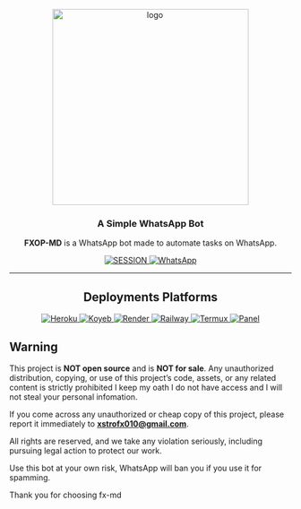 <p align="center">
    <img src="https://github.com/user-attachments/assets/1952f21e-2152-4097-b8c2-9d06bed8aa8c" alt="logo" width="350"/>
</p>

<h3 align="center">A Simple WhatsApp Bot</h3>

<p align="center">
    <strong>FXOP-MD</strong> is a WhatsApp bot made to automate tasks on WhatsApp.
</p>

<p align="center">
    <a href='https://rocky-fjord-18084-7fa90f18d8d2.herokuapp.com/code' target="_blank">
        <img alt='SESSION' src='https://img.shields.io/badge/Get%20Session%20ID-100000?style=for-the-badge&logo=scan&logoColor=white&labelColor=black&color=blue'/>
    </a>
     <a href="https://whatsapp.com/channel/0029VambPbJ2f3ERs37HvM2J">
        <img alt="WhatsApp" src="https://img.shields.io/badge/-Whatsapp%20Channel-white?style=for-the-badge&logo=whatsapp&logoColor=blue"/>
    </a>
</p>

---

<h2 align="center">Deployments Platforms</h2>

<p align="center">
   <a href="https://www.heroku.com/deploy?template=https://github.com/FXastro/fxop-md">
        <img alt="Heroku" src="https://img.shields.io/badge/-Heroku-430098?style=for-the-badge&logo=heroku&logoColor=white"/>
    </a>
    <a href="https://app.koyeb.com/services/deploy?type=docker&image=docker.io/fxastro/fxop-md&name=fxop-md-demo&env[SESSION_ID]=Session~&env[BOT_INFO]=ᴀsᴛʀᴏ;ғxᴏᴘ-ᴍᴅ&env[SUDO]=2348039607375&env[ANTILINK]=true&env[PORT]=8000&service_type=worker">
    <img alt="Koyeb" src="https://img.shields.io/badge/-Koyeb-1DA1F2?style=for-the-badge&logo=koyeb&logoColor=white"/>
</a>
    <a href="https://whatsapp.com/channel/0029VambPbJ2f3ERs37HvM2J">
        <img alt="Render" src="https://img.shields.io/badge/-Render-46E3B7?style=for-the-badge&logo=render&logoColor=black"/>
    </a>
    <a href="https://whatsapp.com/channel/0029VambPbJ2f3ERs37HvM2J">
        <img alt="Railway" src="https://img.shields.io/badge/-Railway-0B0D0E?style=for-the-badge&logo=railway&logoColor=white"/>
    </a>
    <a href="https://whatsapp.com/channel/0029VambPbJ2f3ERs37HvM2J">
        <img alt="Termux" src="https://img.shields.io/badge/-Termux-2CA5E0?style=for-the-badge&logo=termux&logoColor=white"/>
    </a>
    <a href="https://whatsapp.com/channel/0029VambPbJ2f3ERs37HvM2J">
        <img alt="Panel" src="https://img.shields.io/badge/-Panel-FF7139?style=for-the-badge&logo=pterodactyl&logoColor=white"/>
    </a>
</p>

## Warning

This project is **NOT open source** and is **NOT for sale**. Any unauthorized distribution, copying, or use of this project’s code, assets, or any related content is strictly prohibited I keep my oath I do not have access and I will not steal your personal infomation.

If you come across any unauthorized or cheap copy of this project, please report it immediately to **xstrofx010@gmail.com**.

All rights are reserved, and we take any violation seriously, including pursuing legal action to protect our work.

Use this bot at your own risk, WhatsApp will ban you if you use it for spamming.

Thank you for choosing fx-md
